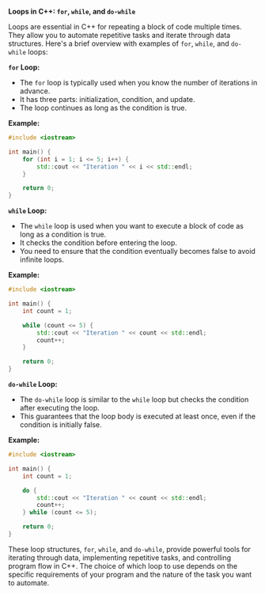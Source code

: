**Loops in C++: `for`, `while`, and `do-while`**

Loops are essential in C++ for repeating a block of code multiple times. They allow you to automate repetitive tasks and iterate through data structures. Here's a brief overview with examples of `for`, `while`, and `do-while` loops:

**`for` Loop:**
- The `for` loop is typically used when you know the number of iterations in advance.
- It has three parts: initialization, condition, and update.
- The loop continues as long as the condition is true.

**Example:**
```cpp
#include <iostream>

int main() {
    for (int i = 1; i <= 5; i++) {
        std::cout << "Iteration " << i << std::endl;
    }

    return 0;
}
```

**`while` Loop:**
- The `while` loop is used when you want to execute a block of code as long as a condition is true.
- It checks the condition before entering the loop.
- You need to ensure that the condition eventually becomes false to avoid infinite loops.

**Example:**
```cpp
#include <iostream>

int main() {
    int count = 1;

    while (count <= 5) {
        std::cout << "Iteration " << count << std::endl;
        count++;
    }

    return 0;
}
```

**`do-while` Loop:**
- The `do-while` loop is similar to the `while` loop but checks the condition after executing the loop.
- This guarantees that the loop body is executed at least once, even if the condition is initially false.

**Example:**
```cpp
#include <iostream>

int main() {
    int count = 1;

    do {
        std::cout << "Iteration " << count << std::endl;
        count++;
    } while (count <= 5);

    return 0;
}
```

These loop structures, `for`, `while`, and `do-while`, provide powerful tools for iterating through data, implementing repetitive tasks, and controlling program flow in C++. The choice of which loop to use depends on the specific requirements of your program and the nature of the task you want to automate.